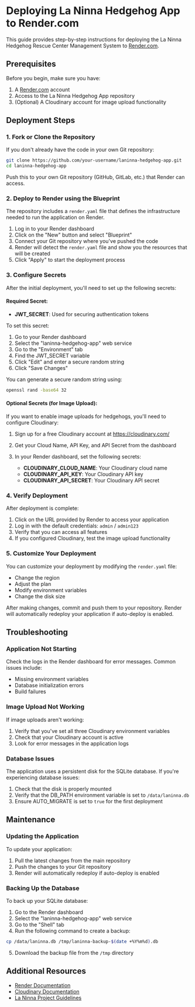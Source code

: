 # Deploying La Ninna Hedgehog App to Render.com

This guide provides step-by-step instructions for deploying the La Ninna Hedgehog Rescue Center Management System to [Render.com](https://render.com).

## Prerequisites

Before you begin, make sure you have:

1. A [Render.com](https://render.com) account
2. Access to the La Ninna Hedgehog App repository
3. (Optional) A Cloudinary account for image upload functionality

## Deployment Steps

### 1. Fork or Clone the Repository

If you don't already have the code in your own Git repository:

```bash
git clone https://github.com/your-username/laninna-hedgehog-app.git
cd laninna-hedgehog-app
```

Push this to your own Git repository (GitHub, GitLab, etc.) that Render can access.

### 2. Deploy to Render using the Blueprint

The repository includes a `render.yaml` file that defines the infrastructure needed to run the application on Render.

1. Log in to your Render dashboard
2. Click on the "New" button and select "Blueprint"
3. Connect your Git repository where you've pushed the code
4. Render will detect the `render.yaml` file and show you the resources that will be created
5. Click "Apply" to start the deployment process

### 3. Configure Secrets

After the initial deployment, you'll need to set up the following secrets:

#### Required Secret:

- **JWT_SECRET**: Used for securing authentication tokens

To set this secret:

1. Go to your Render dashboard
2. Select the "laninna-hedgehog-app" web service
3. Go to the "Environment" tab
4. Find the JWT_SECRET variable
5. Click "Edit" and enter a secure random string
6. Click "Save Changes"

You can generate a secure random string using:

```bash
openssl rand -base64 32
```

#### Optional Secrets (for Image Upload):

If you want to enable image uploads for hedgehogs, you'll need to configure Cloudinary:

1. Sign up for a free Cloudinary account at https://cloudinary.com/
2. Get your Cloud Name, API Key, and API Secret from the dashboard
3. In your Render dashboard, set the following secrets:

   - **CLOUDINARY_CLOUD_NAME**: Your Cloudinary cloud name
   - **CLOUDINARY_API_KEY**: Your Cloudinary API key
   - **CLOUDINARY_API_SECRET**: Your Cloudinary API secret

### 4. Verify Deployment

After deployment is complete:

1. Click on the URL provided by Render to access your application
2. Log in with the default credentials: `admin` / `admin123`
3. Verify that you can access all features
4. If you configured Cloudinary, test the image upload functionality

### 5. Customize Your Deployment

You can customize your deployment by modifying the `render.yaml` file:

- Change the region
- Adjust the plan
- Modify environment variables
- Change the disk size

After making changes, commit and push them to your repository. Render will automatically redeploy your application if auto-deploy is enabled.

## Troubleshooting

### Application Not Starting

Check the logs in the Render dashboard for error messages. Common issues include:

- Missing environment variables
- Database initialization errors
- Build failures

### Image Upload Not Working

If image uploads aren't working:

1. Verify that you've set all three Cloudinary environment variables
2. Check that your Cloudinary account is active
3. Look for error messages in the application logs

### Database Issues

The application uses a persistent disk for the SQLite database. If you're experiencing database issues:

1. Check that the disk is properly mounted
2. Verify that the DB_PATH environment variable is set to `/data/laninna.db`
3. Ensure AUTO_MIGRATE is set to `true` for the first deployment

## Maintenance

### Updating the Application

To update your application:

1. Pull the latest changes from the main repository
2. Push the changes to your Git repository
3. Render will automatically redeploy if auto-deploy is enabled

### Backing Up the Database

To back up your SQLite database:

1. Go to the Render dashboard
2. Select the "laninna-hedgehog-app" web service
3. Go to the "Shell" tab
4. Run the following command to create a backup:

```bash
cp /data/laninna.db /tmp/laninna-backup-$(date +%Y%m%d).db
```

5. Download the backup file from the `/tmp` directory

## Additional Resources

- [Render Documentation](https://render.com/docs)
- [Cloudinary Documentation](https://cloudinary.com/documentation)
- [La Ninna Project Guidelines](PROJECT_GUIDELINES.md)